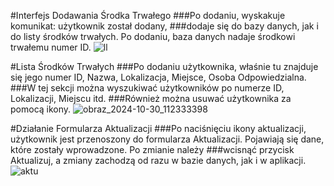 #Interfejs Dodawania Środka Trwałego
###Po dodaniu, wyskakuje komunikat: użytkownik został dodany,
###dodaje się do bazy danych, jak i do listy środków trwałych. Po dodaniu, baza danych nadaje środkowi trwałemu numer ID.
![ll](https://github.com/user-attachments/assets/716df928-afbc-469c-8ee4-88d4592c1659)


#Lista Środków Trwałych
###Po dodaniu użytkownika, właśnie tu znajduje się jego numer ID, Nazwa, Lokalizacja, Miejsce, Osoba Odpowiedzialna.
###W tej sekcji można wyszukiwać użytkowników po numerze ID, Lokalizacji, Miejscu itd.
###Również można usuwać użytkownika za pomocą ikony.
![obraz_2024-10-30_112333398](https://github.com/user-attachments/assets/3b5799b8-2dbc-4468-95c7-21ad20612312)

#Działanie Formularza Aktualizacji
###Po naciśnięciu ikony aktualizacji, użytkownik jest przenoszony do formularza Aktualizacji. Pojawiają się dane, które zostały wprowadzone. Po zmianie należy ###wcisnąć przycisk Aktualizuj, a zmiany zachodzą od razu w bazie danych, jak i w aplikacji.
![aktu](https://github.com/user-attachments/assets/e5affb0f-6716-447a-931e-18aa9d41f305)




 
